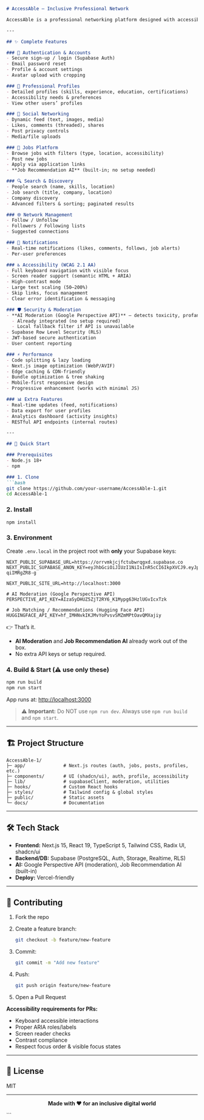 ````markdown
# AccessAble – Inclusive Professional Network

AccessAble is a professional networking platform designed with accessibility at its core—an inclusive space where everyone can connect, share, and grow their careers.

---

## ✨ Complete Features

### 🔐 Authentication & Accounts
- Secure sign-up / login (Supabase Auth)
- Email password reset
- Profile & account settings
- Avatar upload with cropping

### 👤 Professional Profiles
- Detailed profiles (skills, experience, education, certifications)
- Accessibility needs & preferences
- View other users’ profiles

### 📱 Social Networking
- Dynamic feed (text, images, media)
- Likes, comments (threaded), shares
- Post privacy controls
- Media/file uploads

### 💼 Jobs Platform
- Browse jobs with filters (type, location, accessibility)
- Post new jobs
- Apply via application links
- **Job Recommendation AI** (built-in; no setup needed)

### 🔍 Search & Discovery
- People search (name, skills, location)
- Job search (title, company, location)
- Company discovery
- Advanced filters & sorting; paginated results

### 🌐 Network Management
- Follow / Unfollow
- Followers / Following lists
- Suggested connections

### 🔔 Notifications
- Real-time notifications (likes, comments, follows, job alerts)
- Per-user preferences

### ♿ Accessibility (WCAG 2.1 AA)
- Full keyboard navigation with visible focus
- Screen reader support (semantic HTML + ARIA)
- High-contrast mode
- Large text scaling (50–200%)
- Skip links, focus management
- Clear error identification & messaging

### 🛡️ Security & Moderation
- **AI Moderation (Google Perspective API)** – detects toxicity, profanity, threats, identity attacks  
  - Already integrated (no setup required)  
  - Local fallback filter if API is unavailable  
- Supabase Row Level Security (RLS)
- JWT-based secure authentication
- User content reporting

### ⚡ Performance
- Code splitting & lazy loading
- Next.js image optimization (WebP/AVIF)
- Edge caching & CDN-friendly
- Bundle optimization & tree shaking
- Mobile-first responsive design
- Progressive enhancement (works with minimal JS)

### 📊 Extra Features
- Real-time updates (feed, notifications)
- Data export for user profiles
- Analytics dashboard (activity insights)
- RESTful API endpoints (internal routes)

---

## 🚀 Quick Start

### Prerequisites
- Node.js 18+  
- npm

### 1. Clone
```bash
git clone https://github.com/your-username/AccessAble-1.git
cd AccessAble-1
````

### 2. Install

```bash
npm install
```

### 3. Environment

Create `.env.local` in the project root with **only** your Supabase keys:

```env
NEXT_PUBLIC_SUPABASE_URL=https://orrvmkjcjfctubwrqgxd.supabase.co
NEXT_PUBLIC_SUPABASE_ANON_KEY=eyJhbGciOiJIUzI1NiIsInR5cCI6IkpXVCJ9.eyJpc3MiOiJzdXBhYmFzZSIsInJlZiI6Im9ycnZta2pjamZjdHVid3JxZ3hkIiwicm9sZSI6ImFub24iLCJpYXQiOjE3NTI3NzM4MjIsImV4cCI6MjA2ODM0OTgyMn0.0w8S0wYDrbYseQFngnNcmE8Sw0B4hfQ-qiIMRgZR8-g

NEXT_PUBLIC_SITE_URL=http://localhost:3000

# AI Moderation (Google Perspective API)
PERSPECTIVE_API_KEY=AIzaSyDHUZ5ZjT2RY6_K1Mypg63HzlUGvIcxTzk

# Job Matching / Recommendations (Hugging Face API)
HUGGINGFACE_API_KEY=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
```

👉 That’s it.

* **AI Moderation** and **Job Recommendation AI** already work out of the box.
* No extra API keys or setup required.

### 4. Build & Start (⚠️ use only these)

```bash
npm run build
npm run start
```

App runs at: [http://localhost:3000](http://localhost:3000)

> ⚠️ **Important:** Do NOT use `npm run dev`. Always use `npm run build` and `npm start`.

---

## 🏗️ Project Structure

```
AccessAble-1/
├─ app/              # Next.js routes (auth, jobs, posts, profiles, etc.)
├─ components/       # UI (shadcn/ui), auth, profile, accessibility
├─ lib/              # supabaseClient, moderation, utilities
├─ hooks/            # Custom React hooks
├─ styles/           # Tailwind config & global styles
├─ public/           # Static assets
└─ docs/             # Documentation
```

---

## 🛠️ Tech Stack

* **Frontend:** Next.js 15, React 19, TypeScript 5, Tailwind CSS, Radix UI, shadcn/ui
* **Backend/DB:** Supabase (PostgreSQL, Auth, Storage, Realtime, RLS)
* **AI:** Google Perspective API (moderation), Job Recommendation AI (built-in)
* **Deploy:** Vercel-friendly

---

## 🤝 Contributing

1. Fork the repo
2. Create a feature branch:

   ```bash
   git checkout -b feature/new-feature
   ```
3. Commit:

   ```bash
   git commit -m "Add new feature"
   ```
4. Push:

   ```bash
   git push origin feature/new-feature
   ```
5. Open a Pull Request

**Accessibility requirements for PRs:**

* Keyboard accessible interactions
* Proper ARIA roles/labels
* Screen reader checks
* Contrast compliance
* Respect focus order & visible focus states

---

## 📄 License

MIT

---

<div align="center">

**Made with ❤️ for an inclusive digital world**

</div>
```
